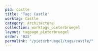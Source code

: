 ```yaml
---
pid: castle
title: 'Tag: Castle'
worktag: Castle
category: Architecture
collection: worktags_pieterbruegel
layout: tagpage_pieterbruegel
order: '025'
permalink: "/pieterbruegel/tags/castle/"
---
```

